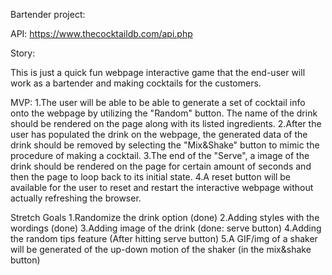 Bartender project:

API: https://www.thecocktaildb.com/api.php

Story:

This is just a quick fun webpage interactive game that the end-user will work as a bartender and making cocktails for the customers.


MVP:
1.The user will be able to be able to generate a set of cocktail info onto the webpage by utilizing the "Random" button. The name of the drink should be rendered on the page along with its listed ingredients. 
2.After the user has populated the drink on the webpage, the generated data of the drink should be removed by selecting the "Mix&Shake" button to mimic the procedure of making a cocktail.
3.The end of the "Serve", a image of the drink should be rendered on the page for certain amount of seconds and then the page to loop back to its initial state.
4.A reset button will be available for the user to reset and restart the interactive webpage without actually refreshing the browser.


Stretch Goals
1.Randomize the drink option (done)
2.Adding styles with the wordings (done)
3.Adding image of the drink (done: serve button)
4.Adding the random tips feature (After hitting serve button)
5.A GIF/img of a shaker will be generated of the up-down motion of the shaker (in the mix&shake button)



